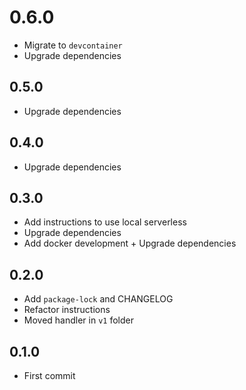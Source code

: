 # 0.6.0
+ Migrate to `devcontainer`
+ Upgrade dependencies

## 0.5.0
+ Upgrade dependencies

## 0.4.0
+ Upgrade dependencies

## 0.3.0
+ Add instructions to use local serverless
+ Upgrade dependencies
+ Add docker development + Upgrade dependencies

## 0.2.0

+ Add `package-lock` and CHANGELOG
+ Refactor instructions
+ Moved handler in `v1` folder

## 0.1.0

+ First commit